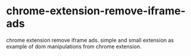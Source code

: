 # chrome-extension-remove-iframe-ads
chrome extension remove iframe ads. simple and small extension as example of dom manipulations from chrome extension.
